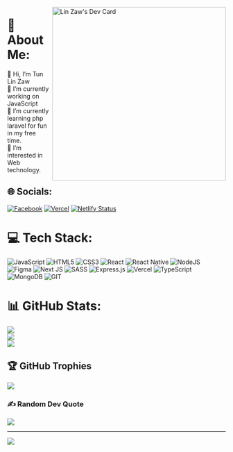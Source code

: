 
<a href="https://app.daily.dev/linz"><img src="https://api.daily.dev/devcards/b01aa9909500425aac4ecd8c8e36c8d1.png?r=bj2" width="400" alt="Lin Zaw's Dev Card" align="right"/></a>
# 💫 About Me:
👋 Hi, I’m Tun Lin Zaw<br>🔭 I’m currently working on JavaScript<br>🌱 I’m currently learning php laravel for fun in my free time.<br>👀 I’m interested in Web technology.

## 🌐 Socials:
[![Facebook](https://img.shields.io/badge/Facebook-%231877F2.svg?logo=Facebook&logoColor=white)](https://www.facebook.com/linz80461) 
[![Vercel](https://therealsujitk-vercel-badge.vercel.app/?app=tunlinzaw)](https://tunlinzaw.vercel.app/)
[![Netlify Status](https://api.netlify.com/api/v1/badges/fab3c2ab-9b2c-428a-88ea-3dcd71404374/deploy-status)](https://tunlinzaw.netlify.app)

# 💻 Tech Stack:
![JavaScript](https://img.shields.io/badge/javascript-%23323330.svg?logo=javascript&logoColor=%23F7DF1E) ![HTML5](https://img.shields.io/badge/html5-%23E34F26.svg?logo=html5&logoColor=white) ![CSS3](https://img.shields.io/badge/css3-%231572B6.svg?logo=css3&logoColor=white) ![React](https://img.shields.io/badge/react-%2320232a.svg?logo=react&logoColor=%2361DAFB) ![React Native](https://img.shields.io/badge/react_native-%2320232a.svg?logo=react&logoColor=%2361DAFB) ![NodeJS](https://img.shields.io/badge/node.js-6DA55F?logo=node.js&logoColor=white) 	![Figma](https://img.shields.io/badge/figma-%23F24E1E.svg?logo=figma&logoColor=white) ![Next JS](https://img.shields.io/badge/Next-black?logo=next.js&logoColor=white) ![SASS](https://img.shields.io/badge/SASS-hotpink.svg?logo=SASS&logoColor=white) ![Express.js](https://img.shields.io/badge/express.js-%23404d59.svg?logo=express&logoColor=%2361DAFB) ![Vercel](https://img.shields.io/badge/vercel-%23000000.svg?logo=vercel&logoColor=white) ![TypeScript](https://img.shields.io/badge/typescript-%23007ACC.svg?logo=typescript&logoColor=white) ![MongoDB](https://img.shields.io/badge/MongoDB-%234ea94b.svg?logo=mongodb&logoColor=white) ![GIT](https://img.shields.io/badge/Git-fc6d26?logo=git&logoColor=white)

# 📊 GitHub Stats:
![](https://github-readme-stats.vercel.app/api?username=lin-zaw112&theme=vision-friendly-dark&hide_border=true&include_all_commits=false&count_private=false)<br/>
![](https://github-readme-streak-stats.herokuapp.com/?user=lin-zaw112&theme=vision-friendly-dark&hide_border=true)<br/>
![](https://github-readme-stats.vercel.app/api/top-langs/?username=lin-zaw112&theme=vision-friendly-dark&hide_border=true&include_all_commits=false&count_private=false&layout=compact)

## 🏆 GitHub Trophies
![](https://github-profile-trophy.vercel.app/?username=lin-zaw112&theme=discord&no-frame=true&no-bg=false&margin-w=4)

### ✍️ Random Dev Quote
![](https://quotes-github-readme.vercel.app/api?type=horizontal&theme=dark)

---
[![](https://visitcount.itsvg.in/api?id=lin-zaw112&icon=8&color=12)](https://visitcount.itsvg.in)


<!-- Proudly created with GPRM ( https://gprm.itsvg.in ) -->
<!---
lin-zaw112/lin-zaw112 is a ✨ special ✨ repository because its `README.md` (this file) appears on your GitHub profile.
You can click the Preview link to take a look at your changes.
--->
